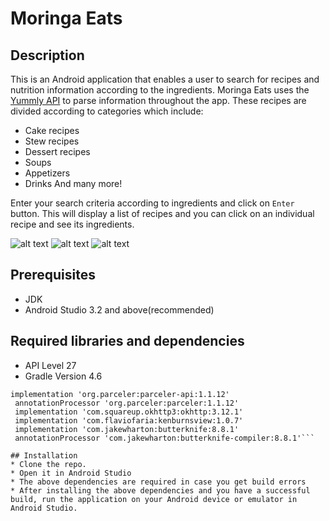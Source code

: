 # Moringa Eats

## Description
This is an Android application that enables a user to search for recipes and nutrition information according to the ingredients. Moringa Eats uses the [Yummly API](developer.yummly.com) to parse information throughout the app. These recipes are divided according to categories which include: 
* Cake recipes
* Stew recipes
* Dessert recipes
* Soups
* Appetizers
* Drinks
And many more!

Enter your search criteria according to ingredients and click on `Enter` button. This will display a list of recipes and you can click on an individual recipe and see its ingredients.

![alt text](https://lh3.googleusercontent.com/Zayze7KbN1qNlnY7kBADcV9nvjbqoJoR6R7Ww6YtT1Wn3kDYNmWh-0g6g07nsYUyXnvKSQsPHHHX81ROsFUMc0TqRx0DuLQ8-MVBW1sZHaFxIAPBiKuyA38YkAbm8QYBvUa-E-5gBnSBgBuvvQVcKTp1TpvrSwK57Zdg6VN0Kf8Gi9NZXnBsFXqZahslwBJ19Oas0IsN_ICkhbXXxalpCKwVcdgT1ZYj0kVS8UookUqTbG9s_wgwODLvcqVpoH0CNpsgKPhMl0U2NAwBtkg1kqKDF6RKN2Gx3WEQL76mN-08cc1l-x3LA2vKtX5c_AjH4amK6fTv0lOf2J2kyrdZqeSkrRfm5MYgQheef76hg_uJSXBmymOK59wv6Sh_9rBEYzFyIOekcLWlFzbKd4LaQs_fG_hcE6E1uBaGKY1jecKkMtsdvM4jLj_2b4hdhIOKYrrQxELtBgpERF4yscZWr-J_SuB10W2CftC2z36hgiNYHwvGe_jM4Z5K-ZEsymngI8lK5Iy8MASLSvOQQNi6Gugxr4jxEgZKxrse_UA3-n7eBlwt7aR1U_4-RftzvTMDVaTVTQfPx3zOCRsiLY3_AQRB3YJHBvXNapeBhQk2OYbQTytwkdGC-BpkAkffez-_qg_dOhFbH4TZr4OKkd1s-9RYjsH7jDY=w359-h637-no "Welcome Activity")   ![alt text](https://lh3.googleusercontent.com/CqULDYjtNZlhxe_cHq70jOw5A-dlU8GTO5BZ9Bv4IzgisfJmVFyfKsGEZYCHEdpRFsvVkdcn5GSt2pXmf8_7SoJwEXM7uilYV4-mYc2RAkutwX_cMtaL3QfD93x_rxiAxO773zJs1Eo5BIXcscXKKo9-GFKmzB_Hnh-dSGHOH9CJDtOFawB21YLA2ZoE5oqW1JGDGDau1BynXJKz89RVJOCduvIM3DlC40sejzihzmV8q3rNu8UItepJMLQNm3FSmEh2M56B1oDdruIiZQK_LJ190PtankOXk1TTVnxCjaEw8Xlw4ln4SXdbQrpJafRn2chzlzAbjxZvO2QglSWHWfgEqBB7foQo2oa6XvwchjsfOyvpm0TUAJZ4gEz48Rz1TujUrdSEH2gwsboXPekkN_G7LFvGMEFG-dCcQ4lly0pj6AYgl7GTDU1GsOJIvJF_vq0iMWt7id-ATm45JrKxw7nCJytrs8_PPCThSJL8vdsvOgxeCCtn-lg8dUPmKi56e_XmA5R1pv6i4xk3dFxp_OI44mJBgHYgRXuXxpecQuyHuQIRmgEywxOYEYQIyhgUO6IzFbf_24gZdu6XFQo9vP9ZOFgrja0Oz9YVN5v2ceSeMbYH-Yh9kr9ra7_mn9MFS6RCogpVmPSWBEn0GakEoNoChg-kDek=w359-h637-no "Recipes List")   ![alt text](https://lh3.googleusercontent.com/h8FqGoLLSUuI_l617r5GcsDpF6pgDEDJjPcg7B8I2gpuvaY3DcR81jiouC4S-gLvoQCYqr5bY5oJUzg2nWAvOhBSNJYln8uZaJzxTXY5OfVZc7uenlrQ9XbLrYa8Bs0jwvzALFdguCjq_etx2MVmc_k5NLLGErrp1xQsmG7RDtWrt8xasKj4CZHA5xkFC7HE74raXW0ZZU00VDyag0Sy1cllZQPi4hQgUWsChFcgCXjW1VesGz5jWdqt9HSYmG5MBlD9OwDRFvwn5JDIjD5KepW00HvTV-bOp0WgE4wOr3N2ywgKRiU-yJn2Or6RmwQjzDSJ-JsvxPJ30Jq0lSw6MJp2SWtc8YfD2wnCYKizErd61_BnSVsSLXCYSdt8YGjP3D3UnMvesaYma4z5RUUnvqxi4uypfULtdJrJJBuUWunzTmrYixY0mOGydRHnNimGolK5iYPBQOzPeKppd0jdfv3BhuvchDRTAnEwKGW1ctNVxZpIt4BBqA7Mkoa8m7S9V0VJrtsEv6E62qyBcbMDXDQlqcj3qhjq5dUW8lOZXVTrJtC_OmkMbuWKcYQmOG5KN1A4DpbKDw6vdgnNzIQdbR42mX0FJa5rjbDg_EvF2wdJKPoNCOC0ceMJ38Eufgs-XHrTkiDQUheG7oltLUfE1TNIj9Eqnoc=w359-h637-no  "View Recipe Details")

## Prerequisites
* JDK
* Android Studio 3.2 and above(recommended)

## Required libraries and dependencies
* API Level 27
* Gradle Version 4.6
``` implementation 'com.squareup.picasso:picasso:2.71828'
implementation 'org.parceler:parceler-api:1.1.12'
 annotationProcessor 'org.parceler:parceler:1.1.12'
 implementation 'com.squareup.okhttp3:okhttp:3.12.1'
 implementation 'com.flaviofaria:kenburnsview:1.0.7'
 implementation 'com.jakewharton:butterknife:8.8.1'
 annotationProcessor 'com.jakewharton:butterknife-compiler:8.8.1'```

## Installation
* Clone the repo.
* Open it in Android Studio
* The above dependencies are required in case you get build errors 
* After installing the above dependencies and you have a successful build, run the application on your Android device or emulator in Android Studio.
